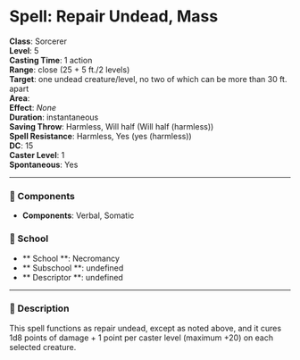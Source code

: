 
# Spell: Repair Undead, Mass
**Class**: Sorcerer  
**Level**: 5  
**Casting Time**: 1 action  
**Range**: close (25 + 5 ft./2 levels)  
**Target**: one undead creature/level, no two of which can be more than 30 ft. apart  
**Area**:   
**Effect**: _None_  
**Duration**: instantaneous  
**Saving Throw**: Harmless, Will half (Will half (harmless))  
**Spell Resistance**: Harmless, Yes (yes (harmless))  
**DC**: 15  
**Caster Level**: 1  
**Spontaneous**: Yes

---

### 🔮 Components
- **Components**: Verbal, Somatic

### 🏫 School
- ** School **: Necromancy
- ** Subschool **: undefined
- ** Descriptor **: undefined
---

### 📜 Description
This spell functions as repair undead, except as noted above, and it cures 1d8 points of damage + 1 point per caster level (maximum +20) on each selected creature.
